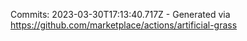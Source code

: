 Commits: 2023-03-30T17:13:40.717Z - Generated via https://github.com/marketplace/actions/artificial-grass
<br>
